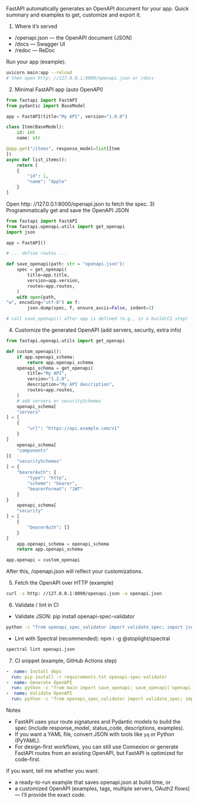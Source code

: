 FastAPI automatically generates an OpenAPI document for your app. Quick summary and examples to get, customize and export it.

1) Where it’s served
-  /openapi.json — the OpenAPI document (JSON)
-  /docs — Swagger UI
-  /redoc — ReDoc

Run your app (example):
```bash
uvicorn main:app --reload
# then open http: //127.0.0.1:8000/openapi.json or /docs
```

2) Minimal FastAPI app (auto OpenAPI)
```python
from fastapi import FastAPI
from pydantic import BaseModel

app = FastAPI(title="My API", version="1.0.0")

class Item(BaseModel):
    id: int
    name: str

@app.get("/items", response_model=list[Item
])
async def list_items():
    return [
    {
        "id": 1,
        "name": "Apple"
    }
]
```
Open http: //127.0.0.1:8000/openapi.json to fetch the spec.
3) Programmatically get and save the OpenAPI JSON
```python
from fastapi import FastAPI
from fastapi.openapi.utils import get_openapi
import json

app = FastAPI()

# ... define routes ...

def save_openapi(path: str = "openapi.json"):
    spec = get_openapi(
        title=app.title,
        version=app.version,
        routes=app.routes,
    )
    with open(path,
"w", encoding="utf-8") as f:
        json.dump(spec, f, ensure_ascii=False, indent=2)

# call save_openapi() after app is defined (e.g., in a build/CI step)
```

4) Customize the generated OpenAPI (add servers, security, extra info)
```python
from fastapi.openapi.utils import get_openapi

def custom_openapi():
    if app.openapi_schema:
        return app.openapi_schema
    openapi_schema = get_openapi(
        title="My API",
        version="1.2.0",
        description="My API description",
        routes=app.routes,
    )
    # add servers or securitySchemes
    openapi_schema[
    "servers"
] = [
    {
        "url": "https://api.example.com/v1"
    }
]
    openapi_schema[
    "components"
][
    "securitySchemes"
] = {
    "bearerAuth": {
        "type": "http",
        "scheme": "bearer",
        "bearerFormat": "JWT"
    }
}
    openapi_schema[
    "security"
] = [
    {
        "bearerAuth": []
    }
]
    app.openapi_schema = openapi_schema
    return app.openapi_schema

app.openapi = custom_openapi
```
After this, /openapi.json will reflect your customizations.

5) Fetch the OpenAPI over HTTP (example)
```bash
curl -s http: //127.0.0.1:8000/openapi.json -o openapi.json
```

6) Validate / lint in CI
-  Validate JSON: pip install openapi-spec-validator
```bash
python -c "from openapi_spec_validator import validate_spec; import json; print(validate_spec(json.load(open('openapi.json'))))"
```
-  Lint with Spectral (recommended): npm i -g @stoplight/spectral
```bash
spectral lint openapi.json
```

7) CI snippet (example, GitHub Actions step)
```yaml
-  name: Install deps
  run: pip install -r requirements.txt openapi-spec-validator
-  name: Generate OpenAPI
  run: python -c "from main import save_openapi; save_openapi('openapi.json')"
-  name: Validate OpenAPI
  run: python -c "from openapi_spec_validator import validate_spec; import json; validate_spec(json.load(open('openapi.json')))"
```

Notes
-  FastAPI uses your route signatures and Pydantic models to build the spec (include response_model, status_code, descriptions, examples).
-  If you want a YAML file, convert JSON with tools like `yq` or Python (PyYAML).
-  For design-first workflows, you can still use Connexion or generate FastAPI routes from an existing OpenAPI, but FastAPI is optimized for code-first.

If you want, tell me whether you want:
-  a ready-to-run example that saves openapi.json at build time, or
-  a customized OpenAPI (examples, tags, multiple servers, OAuth2 flows) — I’ll provide the exact code.